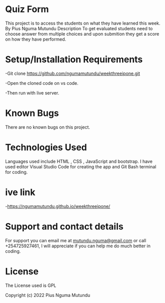 # Quiz Form
This project is to access the students on what they have learned this week.
By Pius Nguma Mutundu
Description
To get evaluated students need to choose answer from multiple choices and upon submition they get a score on how they have performed.

# Setup/Installation Requirements
-Git clone https://github.com/ngumamutundu/weekthreeipone.git

-Open the cloned code on vs code.

-Then run with live server.

# Known Bugs
There are no known bugs on this project.

# Technologies Used
Languages used include HTML , CSS , JavaScript and bootstrap. I have used editor Visual Studio Code for creating the app and Git Bash terminal for coding.

# ive link
-https://ngumamutundu.github.io/weekthreeipone/

# Support and contact details
For support you can email me at mutundu.nguma@gmail.com or call +254725927461, I will appreciate if you can help me do much better in coding.

# License
The License used is GPL

Copyright (c) 2022 Pius Nguma Mutundu